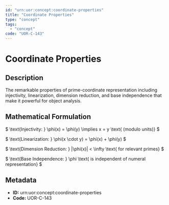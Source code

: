 ```yaml
---
id: "urn:uor:concept:coordinate-properties"
title: "Coordinate Properties"
type: "concept"
tags:
  - "concept"
code: "UOR-C-143"
---
```


# Coordinate Properties

## Description

The remarkable properties of prime-coordinate representation including injectivity, linearization, dimension reduction, and base independence that make it powerful for object analysis.

## Mathematical Formulation

$
\text{Injectivity: } \phi(x) = \phi(y) \implies x = y \text{ (modulo units)}
$

$
\text{Linearization: } \phi(x \cdot y) = \phi(x) + \phi(y)
$

$
\text{Dimension Reduction: } |\phi(x)| < \infty \text{ for relevant primes}
$

$
\text{Base Independence: } \phi \text{ is independent of numeral representation}
$

## Metadata

- **ID:** urn:uor:concept:coordinate-properties
- **Code:** UOR-C-143
